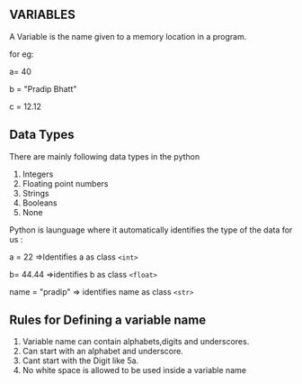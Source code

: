 ## VARIABLES

A  Variable is the name given to a memory location in a program.

for eg:

a= 40 

b = "Pradip Bhatt"

c = 12.12


## Data Types

There are mainly following data types in the python 

1. Integers
2. Floating point numbers
3. Strings
4. Booleans
5. None

Python is launguage where it automatically identifies the type of the data for us :


a = 22   =>Identifies a as class `<int>`

b= 44.44         =>identifies b as class `<float>`

name  = "pradip"       => identifies name as class `<str>`


## Rules for Defining a variable name

1. Variable name can contain alphabets,digits and underscores.
2. Can start with an alphabet and underscore.
3. Cant start with the Digit like 5a.
4. No white space is allowed to be used inside a variable name
